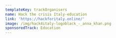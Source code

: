 ```yaml
---
templateKey: trackOrganisers
name: Hack the crisis Italy-education
link: 'https://hackforitaly.online/'
image: /img/hack4italy-logoblack_-_anna_khan.png
sponsoredTrack: Education
---
```

